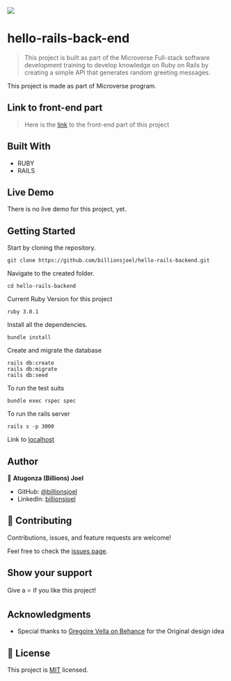 ![](https://img.shields.io/badge/Microverse-blueviolet)

# hello-rails-back-end

> This project is built as part of the Microverse Full-stack software development training to develop knowledge on Ruby on Rails by creating a simple API that generates random greeting messages.

This project is made as part of Microverse program.

## Link to front-end part

> Here is the [link](https://github.com/billionsjoel/hello-react-frontend/tree/develop) to the front-end part of this project

## Built With

- RUBY
- RAILS

## Live Demo
There is no live demo for this project, yet.

## Getting Started

Start by cloning the repository.

```
git clone https://github.com/billionsjoel/hello-rails-backend.git
```

Navigate to the created folder.

```
cd hello-rails-backend
```

Current Ruby Version for this project

```
ruby 3.0.1
```

Install all the dependencies.

```
bundle install
```

Create and migrate the database

```
rails db:create
rails db:migrate
rails db:seed
```

To run the test suits

```
bundle exec rspec spec
```

To run the rails server

```
rails s -p 3000
```

Link to [localhost](http://localhost:3000/)

## Author

👤 **Atugonza (Billions) Joel**

- GitHub: [@billionsjoel](https://github.com/billionsjoel)
- LinkedIn: [billionsjoel](https://linkedin.com/in/billionsjoel)

## 🤝 Contributing

Contributions, issues, and feature requests are welcome!

Feel free to check the [issues page](../../issues/).

## Show your support

Give a ⭐️ if you like this project!

## Acknowledgments

- Special thanks to [Gregoire Vella on Behance](https://www.behance.net/gregoirevella) for the Original design idea

## 📝 License

This project is [MIT](./MIT.md) licensed.
